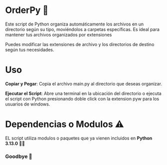 # OrderPy 📂


Este script de Python organiza automáticamente los archivos en un directorio según su tipo, moviéndolos a carpetas específicas. Es ideal para mantener tus archivos organizados por extensiones

Puedes modificar las extensiones de archivo y los directorios de destino según tus necesidades.


# Uso


**Copiar y Pegar**: Copia el archivo main.py al directorio que deseas organizar.

**Ejecutar el Script**: Abre una terminal en la ubicación del directorio o ejecuta el script con Python presionando doble click con la extension pyw para los usuarios de windows.

# Dependencias o Modulos ⚠️

EL script utiliza modulos o paquetes que ya vienen incluidos en __Python 3.13.0__ 👨‍🚀


### Goodbye 👋
